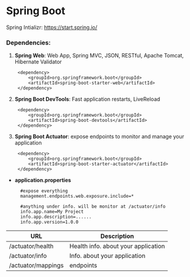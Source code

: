 # Spring Boot

Spring Intializr: https://start.spring.io/

### Dependencies:

1. **Spring Web**: Web App, Spring MVC, JSON, RESTful, Apache Tomcat, Hibernate Validator

        <dependency>
            <groupId>org.springframework.boot</groupId>
            <artifactId>spring-boot-starter-web</artifactId>
        </dependency>

2. **Spring Boot DevTools**: Fast application restarts, LiveReload

        <dependency>
            <groupId>org.springframework.boot</groupId>
            <artifactId>spring-boot-devtools</artifactId>
        </dependency>

3. **Spring Boot Actuator**: expose endpoints to monitor and manage your application

        <dependency>
            <groupId>org.springframework.boot</groupId>
            <artifactId>spring-boot-starter-actuator</artifactId>
        </dependency>

* **application.properties**

        #expose everything
        management.endpoints.web.exposure.include=*
        
        #anything under info. will be monitor at /actuator/info
        info.app.name=My Project
        info.app.description=......
        info.app.version=1.0.0

URL                | Description
-------------------|------------------------------------
/actuator/health   | Health info. about your application
/actuator/info     | Info. about your application
/actuator/mappings | endpoints




